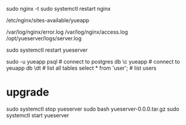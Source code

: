 

sudo nginx -t
sudo systemctl restart nginx

/etc/nginx/sites-available/yueapp

/var/log/nginx/error.log
/var/log/nginx/access.log
/opt/yueserver/logs/server.log


sudo systemctl restart yueserver


sudo -u yueapp psql   # connect to postgres db
\c yueapp             # connect to yeuapp db
\dt                   # list all tables
select * from 'user'; # list users


# upgrade
sudo systemctl stop yueserver
sudo bash yueserver-0.0.0.tar.gz
sudo systemctl start yueserver
